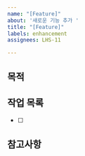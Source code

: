 ```yaml
---
name: "[Feature]"
about: '새로운 기능 추가 '
title: "[Feature]"
labels: enhancement
assignees: LHS-11

---
```


## 목적 

## 작업 목록  
- [ ]

## 참고사항
